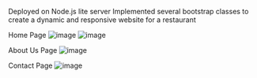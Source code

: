 Deployed on Node.js lite server
Implemented several bootstrap classes to create a dynamic and responsive website for a restaurant

Home Page
![image](https://user-images.githubusercontent.com/85610042/224826339-02258fc5-750b-448a-8100-9e382c10ee1e.png)
![image](https://user-images.githubusercontent.com/85610042/224826858-0973b1f5-e10f-4436-b8d3-0142ed0c81ac.png)


About Us Page
![image](https://user-images.githubusercontent.com/85610042/224826560-c51f602f-fa9e-42a6-b1b6-1d8fe517cd45.png)

Contact Page
![image](https://user-images.githubusercontent.com/85610042/224826624-791bf2a0-509f-4497-9e5d-c841bc8199a3.png)

